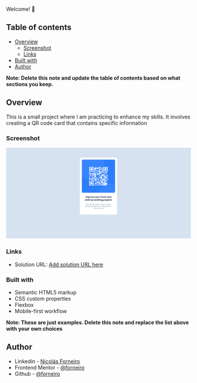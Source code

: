 Welcome! 👋

## Table of contents

- [Overview](#overview)
  - [Screenshot](#screenshot)
  - [Links](#links)
- [Built with](#built-with)
- [Author](#author)

**Note: Delete this note and update the table of contents based on what sections you keep.**

## Overview

This is a small project where I am practicing to enhance my skills. It involves creating a QR code card that contains specific information

### Screenshot

![](./images/qr-code-screenshot.png)

### Links

- Solution URL: [Add solution URL here](https://your-solution-url.com)

### Built with

- Semantic HTML5 markup
- CSS custom properties
- Flexbox
- Mobile-first workflow

**Note: These are just examples. Delete this note and replace the list above with your own choices**

## Author

- Linkedin - [Nicolás Forneiro](https://www.linkedin.com/feed/)
- Frontend Mentor - [@forneiro](https://www.frontendmentor.io/profile/forneiro)
- Github - [@forneiro](https://github.com/forneiro)

